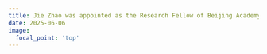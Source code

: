 ```yaml
---
title: Jie Zhao was appointed as the Research Fellow of Beijing Academy of Artificial Intelligence (BAAI).
date: 2025-06-06
image:
  focal_point: 'top'
---
```


<!-- aaaaaaa -->
